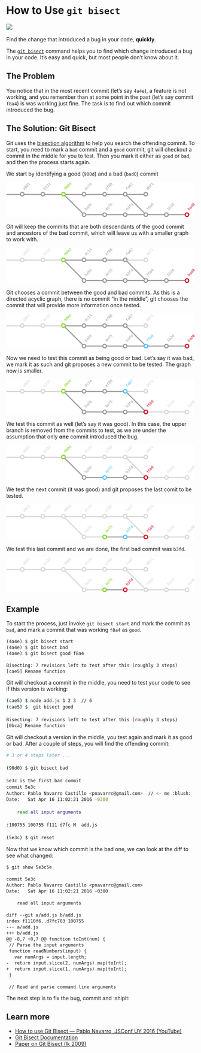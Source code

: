 # How to Use `git bisect`

<a href="https://zenhub.com"><img src="https://raw.githubusercontent.com/ZenHubIO/support/master/zenhub-badge.png"></a>

Find the change that introduced a bug in your code, **quickly**.

The [`git bisect`](https://git-scm.com/docs/git-bisect) command helps you to find which change introduced a bug in your code. It’s easy and quick, but most people don’t know about it.

## The Problem

You notice that in the most recent commit (let’s say `4a4e`), a feature is not working, and you remember than at some point in the past (let’s say commit `f8a4`) is was working just fine. The task is to find out which commit introduced the bug.

## The Solution: Git Bisect

Git uses the [bisection algorithm](https://en.wikipedia.org/wiki/Bisection_method) to help you search the offending commit. To start, you need to mark a `bad` commit and a `good` commit, git will checkout a commit in the middle for you to test. Then you mark it either as `good` or `bad`, and then the process starts again.


We start by identifying a good (`900d`) and a bad (`bad0`) commit

![step1](img/git-bisect-1.png)

Git will keep the commits that are both descendants of the good commit and ancestors of the bad commit, which will leave us with a smaller graph to work with.

![step2](img/git-bisect-2.png)

Git chooses a commit between the good and bad commits. As this is a directed acyclic graph, there is no commit “in the middle”, git chooses the commit that will provide more information once tested.

![step3](img/git-bisect-3.png)

Now we need to test this commit as being good or bad. Let’s say it was bad, we mark it as such and git proposes a new commit to be tested. The graph now is smaller.

![step4](img/git-bisect-4.png)

We test this commit as well (let’s say it was good). In this case, the upper branch is removed from the commits to test, as we are under the assumption that only **one** commit introduced the bug.

![step5](img/git-bisect-5.png)

We test the next commit (it was good) and git proposes the last comit to be tested.

![step6](img/git-bisect-6.png)


We test this last commit and we are done, the first bad commit was `b3fd`.

![step7](img/git-bisect-7.png)


## Example

To start the process, just invoke `git bisect start` and mark the commit as `bad`, and mark a commit that was working `f8a4` as `good`.

```
(4a4e) $ git bisect start
(4a4e) $ git bisect bad
(4a4e) $ git bisect good f8a4

Bisecting: 7 revisions left to test after this (roughly 3 steps)
[cae5] Rename function
```

Git will checkout a commit in the middle, you need to test your code to see if this version is working:

```bash
(cae5) $ node add.js 1 2 3  // 6
(cae5) $  git bisect good

Bisecting: 7 revisions left to test after this (roughly 3 steps)
[0bca] Rename function
```

Git will checkout a version in the middle, you test again and mark it as good or bad. After a couple of steps, you will find the offending commit:


```bash
# 3 or 4 steps later ...

(90d0) $ git bisect bad

5e3c is the first bad commit
commit 5e3c
Author: Pablo Navarro Castillo <pnavarrc@gmail.com>  // <- me :blush:
Date:   Sat Apr 16 11:02:21 2016 -0300

    read all input arguments

:100755 100755 f111 d7fc M	add.js

(5e3c) $ git reset
```

Now that we know which commit is the bad one, we can look at the diff to see what changed:

```
$ git show 5e3c5e

commit 5e3c
Author: Pablo Navarro Castillo <pnavarrc@gmail.com>
Date:   Sat Apr 16 11:02:21 2016 -0300

    read all input arguments

diff --git a/add.js b/add.js
index f1110f6..d7fc703 100755
--- a/add.js
+++ b/add.js
@@ -8,7 +8,7 @@ function toInt(num) {
 // Parse the input arguments
 function readNumbers(input) {
   var numArgs = input.length;
-  return input.slice(2, numArgs).map(toInt);
+  return input.slice(1, numArgs).map(toInt);
 }

 // Read and parse command line arguments
```

The next step is to fix the bug, commit and :shipit:

## Learn more

- [How to use Git Bisect — Pablo Navarro, JSConf UY 2016 (YouTube)](https://youtu.be/R6F6lnbnNbc?t=14m57s)
- [Git Bisect Documentation](https://git-scm.com/docs/git-bisect)
- [Paper on Git Bisect (lk 2009)](https://git-scm.com/docs/git-bisect-lk2009.html)
